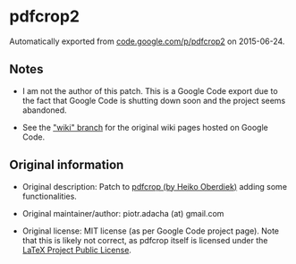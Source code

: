 # pdfcrop2
Automatically exported from [code.google.com/p/pdfcrop2](https://code.google.com/p/pdfcrop2/) on 2015-06-24.

## Notes

- I am not the author of this patch. This is a Google Code export due to the fact that Google Code is shutting down soon and the project seems abandoned.

- See the ["wiki" branch](https://github.com/jmiserez/pdfcrop2/tree/wiki) for the original wiki pages hosted on Google Code.

## Original information

- Original description: Patch to [pdfcrop (by Heiko Oberdiek)](https://www.ctan.org/pkg/pdfcrop?lang=en) adding some functionalities.

- Original maintainer/author: piotr.adacha (at) gmail.com

- Original license: MIT license (as per Google Code project page). Note that this is likely not correct, as pdfcrop itself is licensed under the [LaTeX Project Public License](http://latex-project.org/lppl/).
